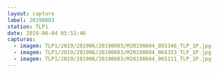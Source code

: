 ```yaml
---
layout: capture
label: 20190603
station: TLP1
date: 2019-06-04 05:53:46
capturas:
  - imagem: TLP1/2019/201906/20190603/M20190604_055346_TLP_1P.jpg
  - imagem: TLP1/2019/201906/20190603/M20190604_064353_TLP_1P.jpg
  - imagem: TLP1/2019/201906/20190603/M20190604_065111_TLP_1P.jpg
---
```

